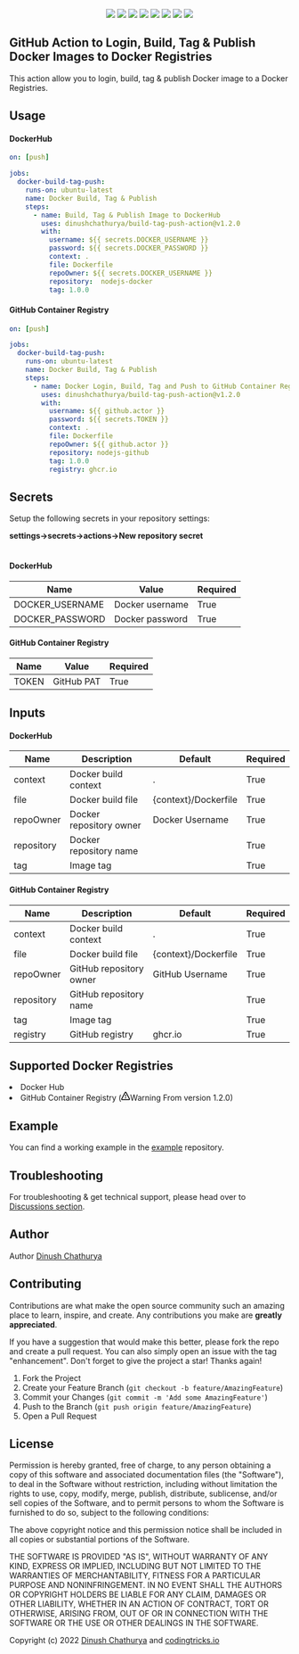 <p align="center">
    <img src="https://img.shields.io/scrutinizer/build/g/dinushchathurya/build-tag-push-action/master">
    <img src="https://img.shields.io/github/v/release/dinushchathurya/build-tag-push-action?include_prereleases">
    <img src="https://img.shields.io/github/license/dinushchathurya/build-tag-push-action">
    <img src="https://img.shields.io/github/issues-raw/dinushchathurya/build-tag-push-action">
    <img src="https://img.shields.io/badge/dependencies-up%20to%20date-orange">
    <img src="https://img.shields.io/badge/coverage-100%25-yellowgreen">
    <img src="https://img.shields.io/badge/rating-★★★★★-brightgreen">
    <img src="https://img.shields.io/badge/uptime-100%25-brightgreen">
</p>

## GitHub Action to Login, Build, Tag & Publish Docker Images to Docker Registries

This action allow you to login, build, tag & publish Docker image to a Docker Registries.

## Usage


#### DockerHub
```yaml
on: [push]

jobs:
  docker-build-tag-push:
    runs-on: ubuntu-latest
    name: Docker Build, Tag & Publish
    steps:
      - name: Build, Tag & Publish Image to DockerHub
        uses: dinushchathurya/build-tag-push-action@v1.2.0
        with:
          username: ${{ secrets.DOCKER_USERNAME }}
          password: ${{ secrets.DOCKER_PASSWORD }}
          context: .
          file: Dockerfile
          repoOwner: ${{ secrets.DOCKER_USERNAME }}
          repository:  nodejs-docker
          tag: 1.0.0
```

#### GitHub Container Registry

```yaml
on: [push]

jobs:
  docker-build-tag-push:
    runs-on: ubuntu-latest
    name: Docker Build, Tag & Publish
    steps:
      - name: Docker Login, Build, Tag and Push to GitHub Container Registry
        uses: dinushchathurya/build-tag-push-action@v1.2.0
        with:
          username: ${{ github.actor }}
          password: ${{ secrets.TOKEN }}
          context: .
          file: Dockerfile
          repoOwner: ${{ github.actor }}
          repository: nodejs-github
          tag: 1.0.0
          registry: ghcr.io
```

## Secrets

Setup the following secrets in your repository settings:

<b>settings->secrets->actions->New repository secret</b><br><br>
#### DockerHub

|      Name       |      Value       |  Required  | 
|-----------------|------------------| ---------- |
| DOCKER_USERNAME | Docker username  |    True    |
| DOCKER_PASSWORD | Docker password  |    True    |

#### GitHub Container Registry

|      Name       |      Value       |  Required  | 
|-----------------|------------------| ---------- |
|      TOKEN      | GitHub PAT       |    True    |

## Inputs

#### DockerHub

| Name       |          Description    |         Default          | Required |
|------------|-------------------------|--------------------------| -------- |
| context    | Docker build context    |           .              | True     |
| file       | Docker build file       |   {context}/Dockerfile   | True     |
| repoOwner  | Docker repository owner |   Docker Username        | True     |
| repository | Docker repository name  |                          | True     |
| tag        | Image tag               |                          | True     |

#### GitHub Container Registry

| Name       |          Description    |         Default          | Required |
|------------|-------------------------|--------------------------| -------- |
| context    | Docker build context    |           .              | True     |
| file       | Docker build file       |   {context}/Dockerfile   | True     |
| repoOwner  | GitHub repository owner |   GitHub Username        | True     |
| repository | GitHub repository name  |                          | True     |
| tag        | Image tag               |                          | True     |
| registry   | GitHub registry         |       ghcr.io            | True     |

## Supported Docker Registries


<li>Docker Hub</li>
<li>GitHub Container Registry (<span class="color-fg-attention"><svg class="octicon octicon-alert mr-2" viewBox="0 0 16 16" version="1.1" width="16" height="16" aria-hidden="true"><path fill-rule="evenodd" d="M8.22 1.754a.25.25 0 00-.44 0L1.698 13.132a.25.25 0 00.22.368h12.164a.25.25 0 00.22-.368L8.22 1.754zm-1.763-.707c.659-1.234 2.427-1.234 3.086 0l6.082 11.378A1.75 1.75 0 0114.082 15H1.918a1.75 1.75 0 01-1.543-2.575L6.457 1.047zM9 11a1 1 0 11-2 0 1 1 0 012 0zm-.25-5.25a.75.75 0 00-1.5 0v2.5a.75.75 0 001.5 0v-2.5z"></path></svg>Warning</span> From version 1.2.0)</li>

## Example

You can find a working example in the [example](https://github.com/dinushchathurya/build-tag-push-action-example) repository.

## Troubleshooting

For troubleshooting & get technical support, please head over to <a href="https://github.com/dinushchathurya/build-tag-push-action/discussions">Discussions section</a>.

## Author

Author [Dinush Chathurya](https://dinushchathurya.github.io/)

## Contributing

Contributions are what make the open source community such an amazing place to learn, inspire, and create. Any contributions you make are **greatly appreciated**.

If you have a suggestion that would make this better, please fork the repo and create a pull request. You can also simply open an issue with the tag "enhancement".
Don't forget to give the project a star! Thanks again!

1. Fork the Project
2. Create your Feature Branch (`git checkout -b feature/AmazingFeature`)
3. Commit your Changes (`git commit -m 'Add some AmazingFeature'`)
4. Push to the Branch (`git push origin feature/AmazingFeature`)
5. Open a Pull Request

## License

Permission is hereby granted, free of charge, to any person obtaining
a copy of this software and associated documentation files (the
"Software"), to deal in the Software without restriction, including
without limitation the rights to use, copy, modify, merge, publish,
distribute, sublicense, and/or sell copies of the Software, and to
permit persons to whom the Software is furnished to do so, subject to
the following conditions:

The above copyright notice and this permission notice shall be
included in all copies or substantial portions of the Software.

THE SOFTWARE IS PROVIDED "AS IS", WITHOUT WARRANTY OF ANY KIND,
EXPRESS OR IMPLIED, INCLUDING BUT NOT LIMITED TO THE WARRANTIES OF
MERCHANTABILITY, FITNESS FOR A PARTICULAR PURPOSE AND
NONINFRINGEMENT. IN NO EVENT SHALL THE AUTHORS OR COPYRIGHT HOLDERS BE
LIABLE FOR ANY CLAIM, DAMAGES OR OTHER LIABILITY, WHETHER IN AN ACTION
OF CONTRACT, TORT OR OTHERWISE, ARISING FROM, OUT OF OR IN CONNECTION
WITH THE SOFTWARE OR THE USE OR OTHER DEALINGS IN THE SOFTWARE.

Copyright (c) 2022 <a href="https://dinushchathurya.github.io/">Dinush Chathurya</a> and <a href="https://codingtricks.io/">codingtricks.io</a>


